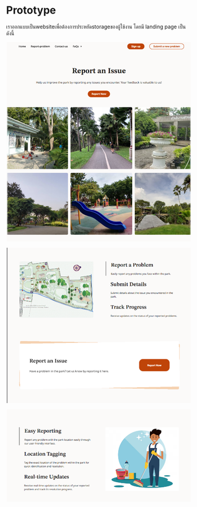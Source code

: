# Prototype

เราออกแบบเป็นwebsiteเพื่อต้องการประหยัดstorageของผู้ใช้งาน โดยมี landing page เป็นดังนี้

<p align = "center">
  <img src="/image/landing.png" alt="" width = 500px>
</p>

<p align = "center">
  <img src="/image/land2.png"" alt="" width = 500px>
</p>

<p align = "center">
  <img src="/image/land3.png"" alt="" width = 500px>
</p>
